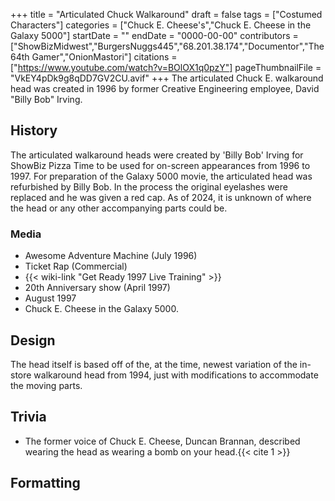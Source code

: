 +++
title = "Articulated Chuck Walkaround"
draft = false
tags = ["Costumed Characters"]
categories = ["Chuck E. Cheese's","Chuck E. Cheese in the Galaxy 5000"]
startDate = ""
endDate = "0000-00-00"
contributors = ["ShowBizMidwest","BurgersNuggs445","68.201.38.174","Documentor","The 64th Gamer","OnionMastori"]
citations = ["https://www.youtube.com/watch?v=BOlOX1q0pzY"]
pageThumbnailFile = "VkEY4pDk9g8qDD7GV2CU.avif"
+++
The articulated Chuck E. walkaround head was created in 1996 by former Creative Engineering employee, David "Billy Bob" Irving.

## History

The articulated walkaround heads were created by 'Billy Bob' Irving for ShowBiz Pizza Time to be used for on-screen appearances from 1996 to 1997.
For preparation of the Galaxy 5000 movie, the articulated head was refurbished by Billy Bob. In the process the original eyelashes were replaced and he was given a red cap.
As of 2024, it is unknown of where the head or any other accompanying parts could be.

### Media

- Awesome Adventure Machine (July 1996)
- Ticket Rap (Commercial)
- {{< wiki-link "Get Ready 1997 Live Training" >}}
- 20th Anniversary show (April 1997)
- August 1997
- Chuck E. Cheese in the Galaxy 5000.

## Design

The head itself is based off of the, at the time, newest variation of the in-store walkaround head from 1994, just with modifications to accommodate the moving parts.

## Trivia

- The former voice of Chuck E. Cheese, Duncan Brannan, described wearing the head as wearing a bomb on your head.{{< cite 1 >}}

## Formatting
